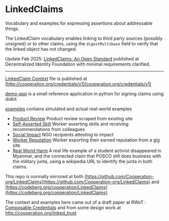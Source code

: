 # LinkedClaims

Vocabulary and examples for expressing assertions about addressable things.

The LinkedClaim vocabulary enables linking to
third party sources (possibly unsigned) or to other claims, using the `digestMultibase` field
to verify that the linked object has not changed. 

Update Feb 2025: [LinkedClaims: An Open Standard](https://identity.foundation/labs-linkedclaims/) published at Decentralized Identity Foundation with minimal requirements clarified.

---

[LinkedClaim Context](./context.json) file is published at [http://cooperation.org/credentials/v1](cooperation.org/credentials/v1)

[demo-app](./demo-app) is a small reference application in python for signing claims using didkit

[examples](./examples) contains simulated and actual real-world examples
  * [Product Review](./examples/product-review) Product review scraped from existing site
  * [Self-Asserted Skill](./examples/self-asserted-skill) Worker asserting skills and receiving recommendations from colleagues
  * [Social Impact](./examples/social-impact) NGO recipients attesting to impact
  * [Worker Reputation](./examples/worker-reputation) Worker exporting their earned reputation from a gig site
  * [Real World Harm](./examples/real-world-harm) A real life example of a student activist disappeared in Myanmar, and the connected claim that POSCO still does business with the military junta, using a wikipedia URL to identify the junta in both claims.


This repo is normally mirrored at both
[https://github.com/Cooperation-org/LinkedClaims](https://github.com/Cooperation-org/LinkedClaims) and [https://codeberg.org/cooperation/LinkedClaims](https://codeberg.org/cooperation/LinkedClaims)

The context and examples here came out of a draft paper at RWoT : [Composable Credentials](https://github.com/WebOfTrustInfo/rwot11-the-hague/blob/master/draft-documents/composable-credentials.md)
and from some design work at http://cooperation.org/linked_trust

